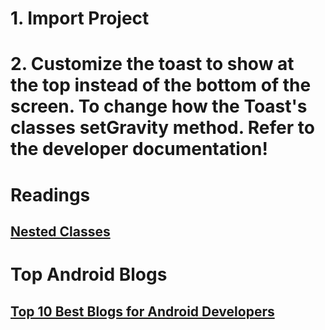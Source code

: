 # 1. Import Project

# 2. Customize the toast to show at the top instead of the bottom of the screen. To change how the Toast's classes setGravity method. Refer to the developer documentation!



# Readings

## <a href="https://docs.oracle.com/javase/tutorial/java/javaOO/nested.html">Nested Classes</a>


# Top Android Blogs

## <a href="http://codecondo.com/top-10-best-blogs-for-android-developers/">Top 10 Best Blogs for Android Developers</a>